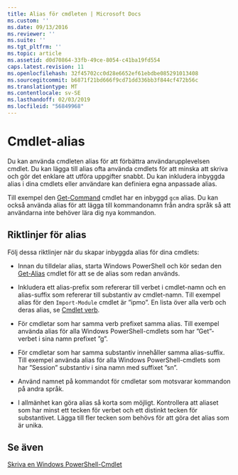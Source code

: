 ```yaml
---
title: Alias för cmdleten | Microsoft Docs
ms.custom: ''
ms.date: 09/13/2016
ms.reviewer: ''
ms.suite: ''
ms.tgt_pltfrm: ''
ms.topic: article
ms.assetid: d0d70864-33fb-49ce-8054-c41ba19fd554
caps.latest.revision: 11
ms.openlocfilehash: 32f45702cc0d28e6652ef61ebdbe085291013408
ms.sourcegitcommit: b6871f21bd666f9cd71dd336bb3f844cf472b56c
ms.translationtype: MT
ms.contentlocale: sv-SE
ms.lasthandoff: 02/03/2019
ms.locfileid: "56849968"
---
```

# <a name="cmdlet-aliases"></a>Cmdlet-alias

Du kan använda cmdleten alias för att förbättra användarupplevelsen cmdlet. Du kan lägga till alias ofta använda cmdlets för att minska att skriva och gör det enklare att utföra uppgifter snabbt. Du kan inkludera inbyggda alias i dina cmdlets eller användare kan definiera egna anpassade alias.

Till exempel den [Get-Command](/powershell/module/microsoft.powershell.core/get-command) cmdlet har en inbyggd `gcm` alias. Du kan också använda alias för att lägga till kommandonamn från andra språk så att användarna inte behöver lära dig nya kommandon.

## <a name="alias-guidelines"></a>Riktlinjer för alias

Följ dessa riktlinjer när du skapar inbyggda alias för dina cmdlets:

- Innan du tilldelar alias, starta Windows PowerShell och kör sedan den [Get-Alias](/powershell/module/Microsoft.PowerShell.Utility/Get-Alias) cmdlet för att se de alias som redan används.

- Inkludera ett alias-prefix som refererar till verbet i cmdlet-namn och en alias-suffix som refererar till substantiv av cmdlet-namn. Till exempel alias för den `Import-Module` cmdlet är ”ipmo”. En lista över alla verb och deras alias, se [Cmdlet verb](./approved-verbs-for-windows-powershell-commands.md).

- För cmdletar som har samma verb prefixet samma alias. Till exempel använda alias för alla Windows PowerShell-cmdlets som har ”Get”-verbet i sina namn prefixet ”g”.

- För cmdletar som har samma substantiv innehåller samma alias-suffix. Till exempel använda alias för alla Windows PowerShell-cmdlets som har ”Session” substantiv i sina namn med suffixet ”sn”.

- Använd namnet på kommandot för cmdletar som motsvarar kommandon på andra språk.

- I allmänhet kan göra alias så korta som möjligt. Kontrollera att aliaset som har minst ett tecken för verbet och ett distinkt tecken för substantivet. Lägga till fler tecken som behövs för att göra det alias som är unika.

## <a name="see-also"></a>Se även

[Skriva en Windows PowerShell-Cmdlet](./writing-a-windows-powershell-cmdlet.md)

